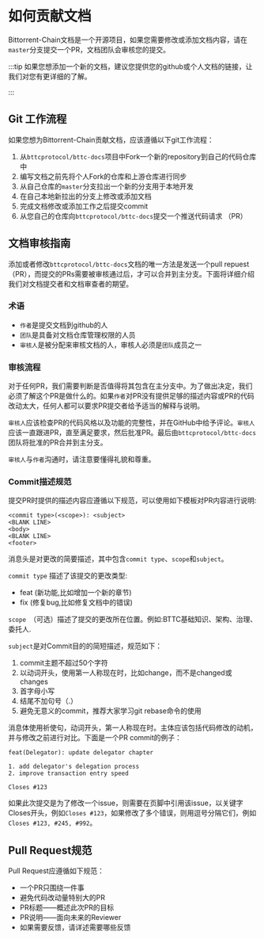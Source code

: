 
# 如何贡献文档

Bittorrent-Chain文档是一个开源项目，如果您需要修改或添加文档内容，请在`master`分支提交一个PR，文档团队会审核您的提交。

:::tip
如果您想添加一个新的文档，建议您提供您的github或个人文档的链接，让我们对您有更详细的了解。

:::

## Git 工作流程

如果您想为Bittorrent-Chain贡献文档，应该遵循以下git工作流程：

1. 从`bttcprotocol/bttc-docs`项目中Fork一个新的repository到自己的代码仓库中
2. 编写文档之前先将个人Fork的仓库和上游仓库进行同步
3. 从自己仓库的`master`分支拉出一个新的分支用于本地开发
4. 在自己本地新拉出的分支上修改或添加文档
5. 完成文档修改或添加工作之后提交commit
6. 从您自己的仓库向`bttcprotocol/bttc-docs`提交一个推送代码请求 （PR）

## 文档审核指南
添加或者修改`bttcprotocol/bttc-docs`文档的唯一方法是发送一个pull repuest（PR），而提交的PRs需要被审核通过后，才可以合并到主分支。下面将详细介绍我们对文档提交者和文档审查者的期望。

### 术语

- `作者`是提交文档到github的人
- `团队`是具备对文档仓库管理权限的人员 
- `审核人`是被分配来审核文档的人，审核人必须是`团队`成员之一


### 审核流程
对于任何PR，我们需要判断是否值得将其包含在主分支中。为了做出决定，我们必须了解这个PR是做什么的。如果`作者`对PR没有提供足够的描述内容或PR的代码改动太大，任何人都可以要求PR提交者给予适当的解释与说明。

`审核人`应该检查PR的代码风格以及功能的完整性，并在GitHub中给予评论。`审核人`应该一直跟进PR，直至满足要求，然后批准PR。最后由`bttcprotocol/bttc-docs`团队将批准的PR合并到主分支。

`审核人`与`作者`沟通时，请注意要懂得礼貌和尊重。

### Commit描述规范
提交PR时提供的描述内容应遵循以下规范，可以使用如下模板对PR内容进行说明:
```
<commit type>(<scope>): <subject>
<BLANK LINE>
<body>
<BLANK LINE>
<footer>
```
消息头是对更改的简要描述，其中包含`commit type`、`scope`和`subject`。


`commit type` 描述了该提交的更改类型:
- feat (新功能,比如增加一个新的章节)
- fix (修复bug,比如修复文档中的错误)

`scope `（可选）描述了提交的更改所在位置。例如:BTTC基础知识、架构、治理、委托人.

`subject`是对Commit目的的简短描述，规范如下：
1. commit主题不超过50个字符
2. 以动词开头，使用第一人称现在时，比如change，而不是changed或changes
3. 首字母小写
4. 结尾不加句号（.）
5. 避免无意义的commit，推荐大家学习git rebase命令的使用

消息体使用祈使句，动词开头，第一人称现在时。主体应该包括代码修改的动机，并与修改之前进行对比。下面是一个PR commit的例子：

```
feat(Delegator): update delegator chapter

1. add delegator's delegation process
2. improve transaction entry speed

Closes #123
```



如果此次提交是为了修改一个issue，则需要在页脚中引用该issue，以关键字Closes开头，例如`Closes #123`，如果修改了多个错误，则用逗号分隔它们，例如`Closes #123, #245, #992`。

## Pull Request规范
Pull Request应遵循如下规范：

- 一个PR只围绕一件事
- 避免代码改动量特别大的PR
- PR标题——概述此次PR的目标
- PR说明——面向未来的Reviewer
- 如果需要反馈，请详述需要哪些反馈


